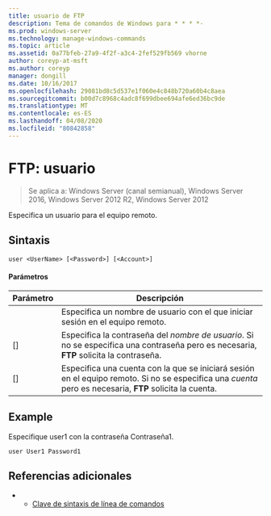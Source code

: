 ```yaml
---
title: usuario de FTP
description: Tema de comandos de Windows para * * * *-
ms.prod: windows-server
ms.technology: manage-windows-commands
ms.topic: article
ms.assetid: 0a77bfeb-27a9-4f2f-a3c4-2fef529fb569 vhorne
author: coreyp-at-msft
ms.author: coreyp
manager: dongill
ms.date: 10/16/2017
ms.openlocfilehash: 29081bd8c5d537e1f060e4c848b720a60b4c8aea
ms.sourcegitcommit: b00d7c8968c4adc8f699dbee694afe6ed36bc9de
ms.translationtype: MT
ms.contentlocale: es-ES
ms.lasthandoff: 04/08/2020
ms.locfileid: "80842858"
---
```

# <a name="ftp-user"></a>FTP: usuario

>Se aplica a: Windows Server (canal semianual), Windows Server 2016, Windows Server 2012 R2, Windows Server 2012

Especifica un usuario para el equipo remoto.   
## <a name="syntax"></a>Sintaxis  
```  
user <UserName> [<Password>] [<Account>]  
```  
#### <a name="parameters"></a>Parámetros  

|  Parámetro   |                                                                      Descripción                                                                      |
|--------------|-------------------------------------------------------------------------------------------------------------------------------------------------------|
|  <UserName>  |                                          Especifica un nombre de usuario con el que iniciar sesión en el equipo remoto.                                           |
| [<Password>] |               Especifica la contraseña del *nombre de usuario*. Si no se especifica una contraseña pero es necesaria, **FTP** solicita la contraseña.               |
| [<Account>]  | Especifica una cuenta con la que se iniciará sesión en el equipo remoto. Si no se especifica una *cuenta* pero es necesaria, **FTP** solicita la cuenta. |

## <a name="examples"></a><a name=BKMK_Examples></a>Example  
Especifique user1 con la contraseña Contraseña1.  
```  
user User1 Password1  
```  
## <a name="additional-references"></a>Referencias adicionales  
-   - [Clave de sintaxis de línea de comandos](command-line-syntax-key.md)  
